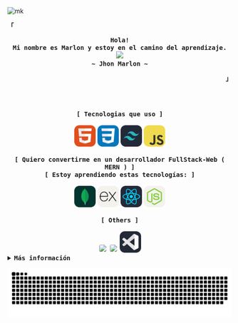 <!--Gif de inicio estilo hacker -->
![mk](https://github.com/jMarlonDev/jMarlonDev/assets/139396421/60a29e48-7cf0-4a6f-afdd-a4eb004d6f73)
<br>
<!-- perfil -->
<p align="left"><strong><samp>「</samp></strong></p>
  <p align="center">
    <samp>
      <b>
        Hola! 
      <br>
        Mi nombre es Marlon y estoy en el camino del aprendizaje. 
      </b>
      <br>
        <image src="https://readme-typing-svg.demolab.com?font=Fira+Code&pause=1000&color=00DF29&center=true&random=false&width=435&lines=Because; +I'm+fascinated+with+programming">
      <br>
      <b>
        ~ Jhon Marlon ~
      </b>
    </samp>
  </p>
<p align="right"><strong><samp>」</samp></strong></p>
<!--tecnologias-->

<br> <br>
<div align="center">
   <samp><b>[ Tecnologias que uso ]</b></samp>
   <div align="center">
     <br>
     <img src="https://github.com/tandpfun/skill-icons/blob/main/icons/HTML.svg" width="48" title="HTML">
     <img src="https://github.com/tandpfun/skill-icons/blob/main/icons/CSS.svg" width="48" title="CSS">   
     <img src="https://github.com/tandpfun/skill-icons/blob/main/icons/TailwindCSS-Dark.svg" width="48" title="TailWindCss">   
     <img src="https://github.com/tandpfun/skill-icons/blob/main/icons/JavaScript.svg" width="48"  title="Javascript"> 

   </div> 
</div>

<br>

<div align="center">
   <samp><b>[ Quiero convertirme en un desarrollador FullStack-Web ( MERN ) ]</b></samp>
     <br>
   <samp><b>[ Estoy aprendiendo estas tecnologías: ]</b></samp>

   <div align="center">
     <br>
     <img src="https://github.com/tandpfun/skill-icons/blob/main/icons/MongoDB.svg" width="48" title="MongoDB">
     <img src="https://github.com/tandpfun/skill-icons/blob/main/icons/ExpressJS-Light.svg" width="48" title="ExpressJS">
     <img src="https://github.com/tandpfun/skill-icons/blob/main/icons/React-Dark.svg" width="48" title="React">
     <img src="https://github.com/tandpfun/skill-icons/blob/main/icons/NodeJS-Light.svg" width="48" title="NodeJS">
   </div> 
</div>

<br>

<div align="center">
   <samp><b>[ Others ]</b></samp>
   <div align="center">
     <br>
       <image width="48"style="background-color: #fff; border-radius: 5px; padding:2px;" src="https://upload.wikimedia.org/wikipedia/commons/thumb/f/f1/Icons8_flat_linux.svg/1200px-Icons8_flat_linux.svg.png">
      <image width="48" style="background-color: #fff; border-radius: 5px; padding:2px;" src="https://static-00.iconduck.com/assets.00/apps-neovim-icon-1024x1024-cvzervfu.png">
<img src="https://github.com/tandpfun/skill-icons/blob/main/icons/VSCode-Dark.svg" width="48" title="Vscode">   
   </div> 
</div>

<details>
<summary><samp><b>Más información</b></samp></summary>

<h2></h2><br>

<!-- Contact Me -->
<p align="center">
  <samp>  
    Correo electronico [<a href="mailto:jmarloncin07@gmail.com">e-mail</a>]
  </samp>
</p>

<div align="center">
  <img width="49%" height="195px" src="https://github-readme-stats.vercel.app/api?username=jMarlonDev&show_icons=true&count_private=true&hide_border=true&title_color=02D9F7FF&icon_color=02D9F7FF&text_color=c9d1d9&bg_color=0d1117" alt="jMarlonDev github stats" />

  <img width="41%" height="195px" src="https://github-readme-stats.vercel.app/api/top-langs/?username=jMarlonDev&layout=compact&hide_border=true&title_color=02D9F7FF&text_color=02D9F7FF&bg_color=0d1117" />
</div>

</details>
</div>

<div align="center">
  
![](https://github.com/Platane/snk/raw/output/github-contribution-grid-snake.svg?user=jMarlonDev)

</div>




